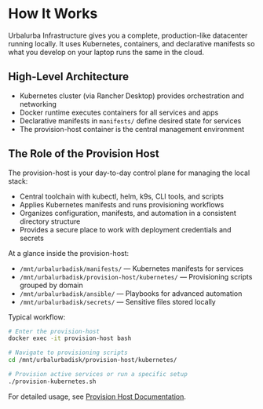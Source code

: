 # How It Works

Urbalurba Infrastructure gives you a complete, production-like datacenter running locally. It uses Kubernetes, containers, and declarative manifests so what you develop on your laptop runs the same in the cloud.

## High-Level Architecture

- Kubernetes cluster (via Rancher Desktop) provides orchestration and networking
- Docker runtime executes containers for all services and apps
- Declarative manifests in `manifests/` define desired state for services
- The provision-host container is the central management environment

## The Role of the Provision Host

The provision-host is your day-to-day control plane for managing the local stack:

- Central toolchain with kubectl, helm, k9s, CLI tools, and scripts
- Applies Kubernetes manifests and runs provisioning workflows
- Organizes configuration, manifests, and automation in a consistent directory structure
- Provides a secure place to work with deployment credentials and secrets

At a glance inside the provision-host:

- `/mnt/urbalurbadisk/manifests/` — Kubernetes manifests for services
- `/mnt/urbalurbadisk/provision-host/kubernetes/` — Provisioning scripts grouped by domain
- `/mnt/urbalurbadisk/ansible/` — Playbooks for advanced automation
- `/mnt/urbalurbadisk/secrets/` — Sensitive files stored locally

Typical workflow:

```bash
# Enter the provision-host
docker exec -it provision-host bash

# Navigate to provisioning scripts
cd /mnt/urbalurbadisk/provision-host/kubernetes/

# Provision active services or run a specific setup
./provision-kubernetes.sh
```

For detailed usage, see [Provision Host Documentation](provision-host-readme.md).


